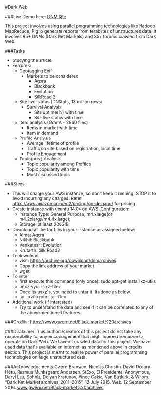 #Dark Web

###Live Demo here: 
<a href="https://10bottomsup.github.io/darkweb/index.html" target="_blank">DNM Site</a>


This project involves using parallel programming technologies like Hadoop MapReduce, Pig to generate reports from terabytes of unstructured data. It involves 85+ DNMs (Dark Net Markets) and 35+ forums crawled from Dark Web. 

###Tasks
+ Studying the article
+ Features:
	+ Geotagging Exif
		+ Markets to be considered
			+ Agora
			+ Blackbank
			+ Evolution
			+ SilkRoad 2
	+ Site live-status (DNStats, 13 million rows)
		+ Survival Analysis
			+ Site uptime(%) with time
			+ Site live status with time
	+ Item analysis (Grams - 2860 files)
		+ Items in market with time
		+ Item in demand
	+ Profile Analysis
		+ Average lifetime of profile
		+ Traffic on site based on registration, local time
		+ Profile Engagement
	+ Topic(post) Analysis
		+ Topic popularity among Profiles
		+ Topic popularity with time
		+ Most discussed topic

###Steps
+ This will charge your AWS instance, so don't keep it running. STOP it to avoid incurring any charges. Refer https://aws.amazon.com/ec2/pricing/on-demand/ for pricing.
+ Create instance with ubuntu 14.04 on AWS. Configuration:
	+ Instance Type: General Purpose, m4.xlarge(or m4.2xlarge/m4.4x.large);
	+ Storage: at least 200GiB 
+ Download all the tar files in your instance as assigned below:
	+ Alma: Agora
	+ Nikhil: Blackbank
	+ Venkatesh: Evolution
	+ Krutarth: Silk Road2 
+ To download, 
	+ visit: https://archive.org/download/dnmarchives
	+ Copy the link address of your market
	+ wget <paste-your-link>
+ To untar
	+ first execute this command (only once): sudo apt-get install xz-utils
	+ unxz <your-.xz-file>
	+ Once its unxz's, you need to untar it. Its done as below.
	+ tar -xvf <your-.tar-file>
+ Additional work (if interested)
	+ Try to understand the data and see if it can be correlated to any of the above mentioned features.


###Credits: https://www.gwern.net/Black-market%20archives

###Disclaimer:
This authors/creators of this project do not take any responsibility for any encouragement that might interest someone to operate on Dark Web. We haven't crawled data for this project. We have used data that's available on internet, as mentioned above in credits section. This project is meant to realize power of parallel programming technologies on huge unstructured data. 

###Acknowledgements
Gwern Branwen, Nicolas Christin, David Décary-Hétu, Rasmus Munksgaard Andersen, StExo, El Presidente, Anonymous, Daryl Lau, Sohhlz, Delyan Kratunov, Vince Cakic, Van Buskirk, & Whom. “Dark Net Market archives, 2011–2015”, 12 July 2015. Web. 12 September 2016. www.gwern.net/Black-market%20archives
